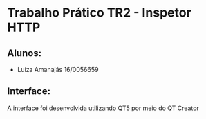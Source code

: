 # Trabalho Prático TR2 - Inspetor HTTP

## Alunos:  
- Luíza Amanajás 16/0056659



## Interface:   
A interface foi desenvolvida utilizando QT5 por meio do QT Creator 
